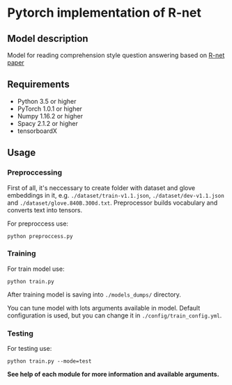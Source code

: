 # Pytorch implementation of R-net
## Model description
Model for reading comprehension style question answering based on [R-net paper](https://www.microsoft.com/en-us/research/wp-content/uploads/2017/05/r-net.pdf)
## Requirements
* Python 3.5 or higher
* PyTorch 1.0.1 or higher
* Numpy 1.16.2 or higher
* Spacy 2.1.2 or higher
* tensorboardX
## Usage
### Preproccessing
First of all, it's neccessary to create folder with dataset and glove embeddings in it, e.g. `./dataset/train-v1.1.json`,
`./dataset/dev-v1.1.json` and `./dataset/glove.840B.300d.txt`.  Preprocessor builds vocabulary and converts text into
tensors. 

For preproccess use:

```python preproccess.py```
### Training
For train model use:

```python train.py ```

After training model is saving into `./models_dumps/` directory.

You can tune model with lots arguments available in model. Default configuration is used, but you can change it in 
`./config/train_config.yml`.

### Testing
For testing use:

```python train.py --mode=test```

**See help of each module for more information and available arguments.**
